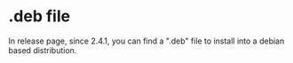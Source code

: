 # .deb file

In release page, since 2.4.1, you can find a ".deb" file to install into a debian based distribution.
